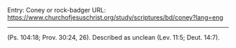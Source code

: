 Entry: Coney or rock-badger
URL: https://www.churchofjesuschrist.org/study/scriptures/bd/coney?lang=eng

---

(Ps. 104:18; Prov. 30:24, 26). Described as unclean (Lev. 11:5; Deut. 14:7).
